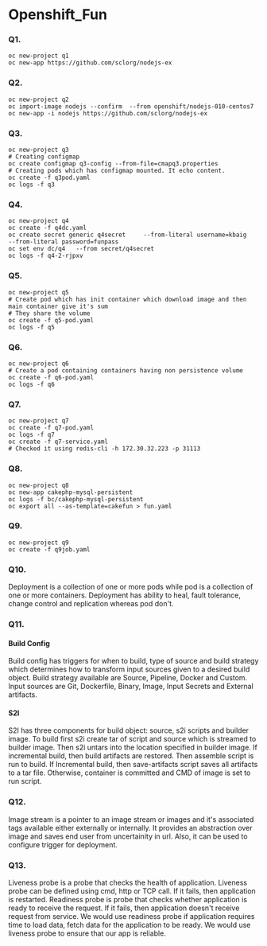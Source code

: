 # Openshift_Fun

### Q1. 
```
oc new-project q1
oc new-app https://github.com/sclorg/nodejs-ex
```

### Q2.
```
oc new-project q2
oc import-image nodejs --confirm  --from openshift/nodejs-010-centos7
oc new-app -i nodejs https://github.com/sclorg/nodejs-ex
```

### Q3.
```
oc new-project q3
# Creating configmap
oc create configmap q3-config --from-file=cmapq3.properties
# Creating pods which has configmap mounted. It echo content.
oc create -f q3pod.yaml
oc logs -f q3
```

### Q4.

```
oc new-project q4
oc create -f q4dc.yaml
oc create secret generic q4secret     --from-literal username=kbaig     --from-literal password=funpass
oc set env dc/q4   --from secret/q4secret
oc logs -f q4-2-rjpxv
```

### Q5.

```
oc new-project q5
# Create pod which has init container which download image and then main container give it's sum
# They share the volume
oc create -f q5-pod.yaml
oc logs -f q5
```

### Q6.

```
oc new-project q6
# Create a pod containing containers having non persistence volume
oc create -f q6-pod.yaml
oc logs -f q6
```

### Q7.

```
oc new-project q7
oc create -f q7-pod.yaml
oc logs -f q7
oc create -f q7-service.yaml
# Checked it using redis-cli -h 172.30.32.223 -p 31113 
```

### Q8.

```
oc new-project q8
oc new-app cakephp-mysql-persistent
oc logs -f bc/cakephp-mysql-persistent
oc export all --as-template=cakefun > fun.yaml
```

### Q9.

```
oc new-project q9
oc create -f q9job.yaml
```


### Q10.
Deployment is a collection of one or more pods while pod is a collection of one or more containers. Deployment has ability to heal, fault tolerance, change control and replication whereas pod don't.

### Q11.
#### Build Config
Build config has triggers for when to build, type of source and build strategy which determines how to transform input sources given to a desired build object. Build strategy available are Source, Pipeline, Docker and Custom. Input sources are Git, Dockerfile, Binary, Image, Input Secrets and External artifacts.
#### S2I
S2I has three components for build object: source, s2i scripts and builder image. To build first s2i create tar of script and source which is streamed to builder image. Then s2i untars into the location specified in builder image. If incremental build, then build artifacts are restored. Then assemble script is run to build. If Incremental build, then save-artifacts script saves all artifacts to a tar file. Otherwise, container is committed and CMD of image is set to run script.

### Q12.
Image stream is a pointer to an image stream or images and it's associated tags available either externally or internally. It provides an abstraction over image and saves end user from uncertainity in url. Also, it can be used to configure trigger for deployment.

### Q13.
Liveness probe is a probe that checks the health of application. Liveness probe can be defined using cmd, http or TCP call. If it fails, then application is restarted.
Readiness probe is probe that checks whether application is ready to receive the request. If it fails, then application doesn't receive request from service.
We would use readiness probe if application requires time to load data, fetch data for the application to be ready.
We would use liveness probe to ensure that our app is reliable.
